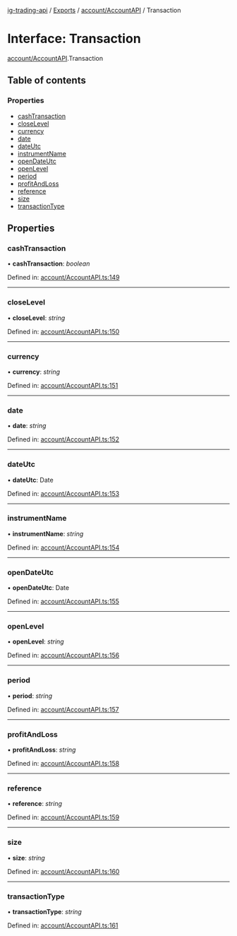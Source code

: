 [ig-trading-api](../README.md) / [Exports](../modules.md) / [account/AccountAPI](../modules/account_accountapi.md) / Transaction

# Interface: Transaction

[account/AccountAPI](../modules/account_accountapi.md).Transaction

## Table of contents

### Properties

- [cashTransaction](account_accountapi.transaction.md#cashtransaction)
- [closeLevel](account_accountapi.transaction.md#closelevel)
- [currency](account_accountapi.transaction.md#currency)
- [date](account_accountapi.transaction.md#date)
- [dateUtc](account_accountapi.transaction.md#dateutc)
- [instrumentName](account_accountapi.transaction.md#instrumentname)
- [openDateUtc](account_accountapi.transaction.md#opendateutc)
- [openLevel](account_accountapi.transaction.md#openlevel)
- [period](account_accountapi.transaction.md#period)
- [profitAndLoss](account_accountapi.transaction.md#profitandloss)
- [reference](account_accountapi.transaction.md#reference)
- [size](account_accountapi.transaction.md#size)
- [transactionType](account_accountapi.transaction.md#transactiontype)

## Properties

### cashTransaction

• **cashTransaction**: _boolean_

Defined in: [account/AccountAPI.ts:149](https://github.com/bennycode/ig-trading-api/blob/eb2ba64/src/account/AccountAPI.ts#L149)

---

### closeLevel

• **closeLevel**: _string_

Defined in: [account/AccountAPI.ts:150](https://github.com/bennycode/ig-trading-api/blob/eb2ba64/src/account/AccountAPI.ts#L150)

---

### currency

• **currency**: _string_

Defined in: [account/AccountAPI.ts:151](https://github.com/bennycode/ig-trading-api/blob/eb2ba64/src/account/AccountAPI.ts#L151)

---

### date

• **date**: _string_

Defined in: [account/AccountAPI.ts:152](https://github.com/bennycode/ig-trading-api/blob/eb2ba64/src/account/AccountAPI.ts#L152)

---

### dateUtc

• **dateUtc**: Date

Defined in: [account/AccountAPI.ts:153](https://github.com/bennycode/ig-trading-api/blob/eb2ba64/src/account/AccountAPI.ts#L153)

---

### instrumentName

• **instrumentName**: _string_

Defined in: [account/AccountAPI.ts:154](https://github.com/bennycode/ig-trading-api/blob/eb2ba64/src/account/AccountAPI.ts#L154)

---

### openDateUtc

• **openDateUtc**: Date

Defined in: [account/AccountAPI.ts:155](https://github.com/bennycode/ig-trading-api/blob/eb2ba64/src/account/AccountAPI.ts#L155)

---

### openLevel

• **openLevel**: _string_

Defined in: [account/AccountAPI.ts:156](https://github.com/bennycode/ig-trading-api/blob/eb2ba64/src/account/AccountAPI.ts#L156)

---

### period

• **period**: _string_

Defined in: [account/AccountAPI.ts:157](https://github.com/bennycode/ig-trading-api/blob/eb2ba64/src/account/AccountAPI.ts#L157)

---

### profitAndLoss

• **profitAndLoss**: _string_

Defined in: [account/AccountAPI.ts:158](https://github.com/bennycode/ig-trading-api/blob/eb2ba64/src/account/AccountAPI.ts#L158)

---

### reference

• **reference**: _string_

Defined in: [account/AccountAPI.ts:159](https://github.com/bennycode/ig-trading-api/blob/eb2ba64/src/account/AccountAPI.ts#L159)

---

### size

• **size**: _string_

Defined in: [account/AccountAPI.ts:160](https://github.com/bennycode/ig-trading-api/blob/eb2ba64/src/account/AccountAPI.ts#L160)

---

### transactionType

• **transactionType**: _string_

Defined in: [account/AccountAPI.ts:161](https://github.com/bennycode/ig-trading-api/blob/eb2ba64/src/account/AccountAPI.ts#L161)
